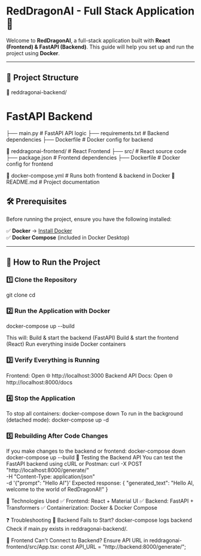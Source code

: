# RedDragonAI - Full Stack Application 🚀

Welcome to **RedDragonAI**, a full-stack application built with **React (Frontend) & FastAPI (Backend)**. This guide will help you set up and run the project using **Docker**.

---

## 📂 **Project Structure**
📁 reddragonai-backend/ 
# FastAPI Backend 
├── main.py # FastAPI API logic 
├── requirements.txt # Backend dependencies 
├── Dockerfile # Docker config for backend 

📁 reddragonai-frontend/ # React Frontend 
├── src/ # React source code 
├── package.json # Frontend dependencies 
├── Dockerfile # Docker config for frontend

📄 docker-compose.yml # Runs both frontend & backend in Docker 
📄 README.md # Project documentation


## 🛠 **Prerequisites**
Before running the project, ensure you have the following installed:

✅ **Docker** → [Install Docker](https://www.docker.com/get-started)  
✅ **Docker Compose** (included in Docker Desktop)

---

## 🚀 **How to Run the Project**
### 1️⃣ **Clone the Repository**
git clone <your-repository-url>
cd <your-project-folder>

### 2️⃣ Run the Application with Docker

docker-compose up --build

This will:
Build & start the backend (FastAPI)
Build & start the frontend (React)
Run everything inside Docker containers

### 3️⃣ Verify Everything is Running
Frontend: Open 🌐 http://localhost:3000
Backend API Docs: Open 🌐 http://localhost:8000/docs

### 4️⃣ Stop the Application
To stop all containers:
docker-compose down
To run in the background (detached mode):
docker-compose up -d

### 5️⃣ Rebuilding After Code Changes
If you make changes to the backend or frontend:
docker-compose down
docker-compose up --build
🎯 Testing the Backend API
You can test the FastAPI backend using cURL or Postman:
curl -X POST "http://localhost:8000/generate/" \
     -H "Content-Type: application/json" \
     -d '{"prompt": "Hello AI"}'
Expected response:
{
  "generated_text": "Hello AI, welcome to the world of RedDragonAI!"
}

🎨 Technologies Used
✅ Frontend: React + Material UI
✅ Backend: FastAPI + Transformers
✅ Containerization: Docker & Docker Compose

❓ Troubleshooting
🔹 Backend Fails to Start?
docker-compose logs backend
Check if main.py exists in reddragonai-backend/.

🔹 Frontend Can't Connect to Backend?
Ensure API URL in reddragonai-frontend/src/App.tsx:
const API_URL = "http://backend:8000/generate/";
